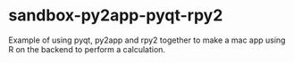 sandbox-py2app-pyqt-rpy2
========================

Example of using pyqt, py2app and rpy2 together to make a mac app using R on the
backend to perform a calculation.
